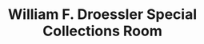 ---
layout: repo
title: "William F. Droessler Special Collections Room"
id: 1477
permalink: repos/1477/
---